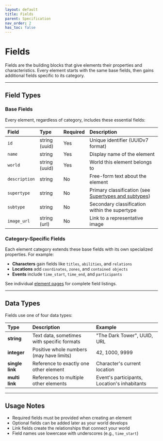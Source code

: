 ```yaml
---
layout: default
title: Fields
parent: Specification
nav_order: 2
has_toc: false
---
```


# Fields

Fields are the building blocks that give elements their properties and characteristics. Every element starts with the same base fields, then gains additional fields specific to its category.

---

## Field Types

### Base Fields

Every element, regardless of category, includes these essential fields:

| Field         | Type          | Required | Description                                                            |
| :------------ | :------------ | :------- | :--------------------------------------------------------------------- |
| `id`          | string (uuid) | Yes      | Unique identifier (UUIDv7 format) |
| `name`        | string        | Yes      | Display name of the element                                                   |
| `world`       | string (uuid) | Yes      | World this element belongs to                            |
| `description` | string        | No       | Free-form text about the element                                   |
| `supertype`   | string        | No       | Primary classification (see [Supertypes and subtypes](./supertypes_and_subtypes.md)) |
| `subtype`     | string        | No       | Secondary classification within the supertype |
| `image_url`   | string (url)  | No       | Link to a representative image                              |

### Category-Specific Fields

Each element category extends these base fields with its own specialized properties. For example:
- **Characters** gain fields like `titles`, `abilities`, and `relations`
- **Locations** add `coordinates`, `zones`, and `contained objects`
- **Events** include `time_start`, `time_end`, and `participants`

See individual [element pages](./element_categories/) for complete field listings.

---

## Data Types

Fields use one of four data types:

| Type | Description | Example |
| :--- | :---------- | :------ |
| **string** | Text data, sometimes with specific formats | "The Dark Tower", UUID, URL |
| **integer** | Positive whole numbers (may have limits) | 42, 1000, 9999 |
| **single link** | Reference to exactly one other element | Character's current location |
| **multi link** | References to multiple other elements | Event's participants, Location's inhabitants |

---

## Usage Notes

- Required fields must be provided when creating an element
- Optional fields can be added later as your world develops
- Link fields create the relationships that connect your world
- Field names use lowercase with underscores (e.g., `time_start`)